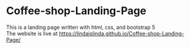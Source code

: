 # Coffee-shop-Landing-Page
This is a landing page written with html, css, and bootstrap 5  
The website is live at https://lindaislinda.github.io/Coffee-shop-Landing-Page/
